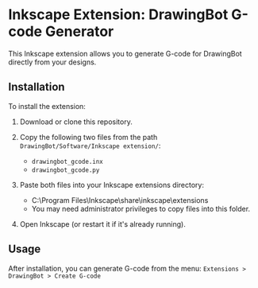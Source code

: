# Inkscape Extension: DrawingBot G-code Generator

This Inkscape extension allows you to generate G-code for DrawingBot directly from your designs.

## Installation

To install the extension:

1. Download or clone this repository.
2. Copy the following two files from the path `DrawingBot/Software/Inkscape extension/`:
   - `drawingbot_gcode.inx`
   - `drawingbot_gcode.py`

3. Paste both files into your Inkscape extensions directory: 
   - C:\Program Files\Inkscape\share\inkscape\extensions
   - You may need administrator privileges to copy files into this folder.

4. Open Inkscape (or restart it if it's already running).

## Usage

After installation, you can generate G-code from the menu:
`Extensions > DrawingBot > Create G-code`
